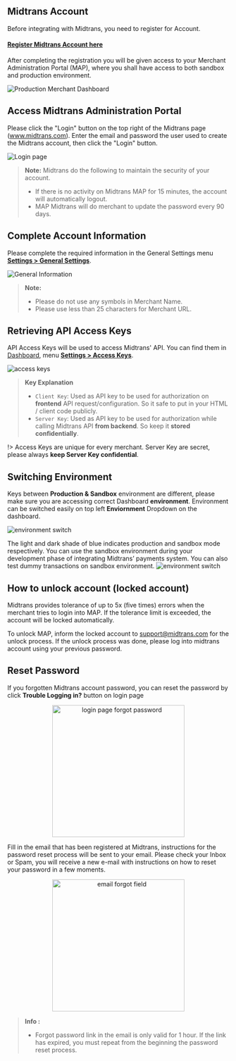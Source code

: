 ## Midtrans Account

Before integrating with Midtrans, you need to register for Account.

<div class="my-card">

#### [Register Midtrans Account here](https://account.midtrans.com/register)
</div>

After completing the registration you will be given access to your Merchant Administration Portal (MAP), where you shall have access to both sandbox and production environment.

![Production Merchant Dashboard](./../../asset/image/production-map.png)

## Access Midtrans Administration Portal

Please click the "Login" button on the top right of the Midtrans page (www.midtrans.com). Enter the email and password the user used to create the Midtrans account, then click the "Login" button.

![Login page](./../../asset/image/snap-prep-login-page-url.png)

> **Note:** Midtrans do the following to maintain the security of your account.
> * If there is no activity on Midtrans MAP for 15 minutes, the account will automatically logout.
> * MAP Midtrans will do merchant to update the password every 90 days.

## Complete Account Information

Please complete the required information in the General Settings menu [**Settings > General Settings**](https://dashboard.sandbox.midtrans.com/settings/general_info).

![General Information](./../../asset/image/snap-prep-general-setting.png)

> **Note:**
> * Please do not use any symbols in Merchant Name.
> * Please use less than 25 characters for Merchant URL.

## Retrieving API Access Keys

API Access Keys will be used to access Midtrans' API. You can find them in [Dashboard](dashboard.sandbox.midtrans.com), menu [**Settings > Access Keys**](https://dashboard.sandbox.midtrans.com/settings/config_info).

![access keys](./../../asset/image/snap-prep-access-keys.png)

> **Key Explanation**
> - `Client Key`: Used as API key to be used for authorization on **frontend** API request/configuration. So it safe to put in your HTML / client code publicly.
> - `Server Key`: Used as API key to be used for authorization while calling Midtrans API **from backend**. So keep it **stored confidentially**.

!> Access Keys are unique for every merchant. Server Key are secret, please always **keep Server Key confidential**.

## Switching Environment

Keys between **Production & Sandbox** environment are different, please make sure you are accessing correct Dashboard **environment**. Environment can be switched easily on top left **Enviornment** Dropdown on the dashboard.

![environment switch](./../../asset/image/snap-prep-env-switch.png ':size=300')

The light and dark shade of blue indicates production and sandbox mode respectively. You can use the sandbox environment during your development phase of integrating Midtrans’ payments system. You can also test dummy transactions on sandbox environment.
![environment switch](./../../asset/image/snap-prep-env-diff.jpg ':size=400')

## How to unlock account (locked account)

Midtrans provides tolerance of up to 5x (five times) errors when the merchant tries to login into MAP. If the tolerance limit is exceeded, the account will be locked automatically.

To unlock MAP, inform the locked account to support@midtrans.com for the unlock process. If the unlock process was done, please log into midtrans account using your previous password.

## Reset Password

If you forgotten Midtrans account password, you can reset the password by click **Trouble Logging in?** button on login page

<p align="center">
<img src="./../../asset/image/snap-prep-login-page.png" alt="login page forgot password" width="300" height="300">
</p>

Fill in the email that has been registered at Midtrans, instructions for the password reset process will be sent to your email. Please check your Inbox or Spam, you will receive a new e-mail with instructions on how to reset your password in a few moments.			

<p align="center">
<img src="./../../asset/image/snap-prep-reset-password.png" alt="email forgot field" width="300" height="300">
</p>


> **Info :**
> - Forgot password link in the email is only valid for 1 hour. If the link has expired, you must repeat from the beginning the password reset process.
